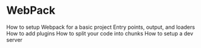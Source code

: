 # WebPack
How to setup Webpack for a basic project
Entry points, output, and loaders
How to add plugins
How to split your code into chunks
How to setup a dev server